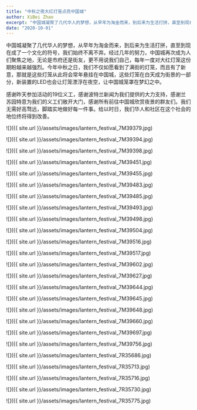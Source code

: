 ```yaml
---
title: "中秋之夜大红灯笼点亮中国城"
author: XiBei Zhao
excerpt: "中国城凝聚了几代华人的梦想，从早年为淘金而来，到后来为生活打拼，直至到现在成了一个文化的符号，我们始终不离不弃。经过几年的努力，中国城再次成为人们聚焦之地，无论是市府还是街友，更不用说我们自己，每年一度对大红灯笼这份期盼越来越强烈。今年中秋之日，我们不仅如愿看到了满街的灯笼，而且有了新意，那就是这些灯笼从此将会常年悬挂在中国城，这些灯笼在白天成为街景的一部分，新装置的LED也会让灯笼漂浮在夜空，让中国城笼罩在梦幻之中。"
date: "2020-10-01"
---
```


中国城凝聚了几代华人的梦想，从早年为淘金而来，到后来为生活打拼，直至到现在成了一个文化的符号，我们始终不离不弃。经过几年的努力，中国城再次成为人们聚焦之地，无论是市府还是街友，更不用说我们自己，每年一度对大红灯笼这份期盼越来越强烈。今年中秋之日，我们不仅如愿看到了满街的灯笼，而且有了新意，那就是这些灯笼从此将会常年悬挂在中国城，这些灯笼在白天成为街景的一部分，新装置的LED也会让灯笼漂浮在夜空，让中国城笼罩在梦幻之中。

感谢昨天参加活动的19位义工，感谢波特兰新闻为我们提供的大力支持，感谢兰苏园特意为我们的义工们敞开大门，感谢所有前往中国城欣赏夜景的群友们。我们无需好高骛远，脚踏实地做好每一件事。给以时日，我们华人和社区在这个社会的地位终将得到改善。

![]({{ site.url }}/assets/images/lantern_festival_7M39379.jpg)

![]({{ site.url }}/assets/images/lantern_festival_7M39394.jpg)

![]({{ site.url }}/assets/images/lantern_festival_7M39398.jpg)

![]({{ site.url }}/assets/images/lantern_festival_7M39451.jpg)

![]({{ site.url }}/assets/images/lantern_festival_7M39455.jpg)

![]({{ site.url }}/assets/images/lantern_festival_7M39483.jpg)

![]({{ site.url }}/assets/images/lantern_festival_7M39485.jpg)

![]({{ site.url }}/assets/images/lantern_festival_7M39493.jpg)

![]({{ site.url }}/assets/images/lantern_festival_7M39498.jpg)

![]({{ site.url }}/assets/images/lantern_festival_7M39504.jpg)

![]({{ site.url }}/assets/images/lantern_festival_7M39516.jpg)

![]({{ site.url }}/assets/images/lantern_festival_7M39517.jpg)

![]({{ site.url }}/assets/images/lantern_festival_7M39602.jpg)

![]({{ site.url }}/assets/images/lantern_festival_7M39627.jpg)

![]({{ site.url }}/assets/images/lantern_festival_7M39644.jpg)

![]({{ site.url }}/assets/images/lantern_festival_7M39645.jpg)

![]({{ site.url }}/assets/images/lantern_festival_7M39648.jpg)

![]({{ site.url }}/assets/images/lantern_festival_7M39660.jpg)

![]({{ site.url }}/assets/images/lantern_festival_7M39697.jpg)

![]({{ site.url }}/assets/images/lantern_festival_7M39756.jpg)

![]({{ site.url }}/assets/images/lantern_festival_7R35686.jpg)

![]({{ site.url }}/assets/images/lantern_festival_7R35713.jpg)

![]({{ site.url }}/assets/images/lantern_festival_7R35716.jpg)

![]({{ site.url }}/assets/images/lantern_festival_7R35730.jpg)

![]({{ site.url }}/assets/images/lantern_festival_7R35775.jpg)
